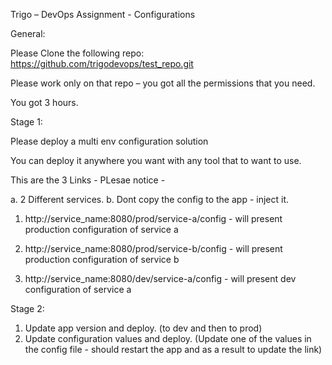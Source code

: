 Trigo – DevOps Assignment - Configurations

General:

Please Clone the following repo: https://github.com/trigodevops/test_repo.git

Please work only on that repo – you got all the permissions that you need.

You got 3 hours.

Stage 1:

Please deploy a multi env configuration solution

You can deploy it anywhere you want with any tool that to want to use.

This are the 3 Links - PLesae notice - 

a. 2 Different services.
b. Dont copy the config to the app - inject it.

1. http://service_name:8080/prod/service-a/config - will present production configuration of service a 

2. http://service_name:8080/prod/service-b/config - will present production configuration of service b

3. http://service_name:8080/dev/service-a/config  - will present dev configuration of service a

Stage 2:

1. Update app version and deploy. (to dev and then to prod)
2. Update configuration values and deploy. (Update one of the values in the config file - should restart the app and as a result to update the link)
